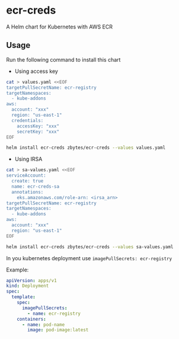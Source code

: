 # ecr-creds

A Helm chart for Kubernetes with AWS ECR

## Usage

Run the following command to install this chart

- Using access key

```bash
cat > values.yaml <<EOF
targetPullSecretName: ecr-registry
targetNamespaces:
  - kube-addons
aws:
  account: "xxx"
  region: "us-east-1"
  credentials:
    accessKey: "xxx"
    secretKey: "xxx"
EOF

helm install ecr-creds zbytes/ecr-creds --values values.yaml
```

- Using IRSA

```bash
cat > sa-values.yaml <<EOF
serviceAccount:
  create: true
  name: ecr-creds-sa
  annotations:
    eks.amazonaws.com/role-arn: <irsa_arn>
targetPullSecretName: ecr-registry
targetNamespaces:
  - kube-addons
aws:
  account: "xxx"
  region: "us-east-1"
EOF

helm install ecr-creds zbytes/ecr-creds --values sa-values.yaml
```

In you kubernetes deployment use `imagePullSecrets: ecr-registry`

Example:

```yaml
apiVersion: apps/v1
kind: Deployment
spec:
  template:
    spec:
      imagePullSecrets:
        - name: ecr-registry
    containers:
      - name: pod-name
        image: pod-image:latest
```
